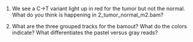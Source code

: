 1. We see a C→T variant light up in red for the tumor but not the normal. What do you think is happening in 2_tumor_normal_m2.bam?


2. What are the three grouped tracks for the bamout? What do the colors indicate? What differentiates the pastel versus gray reads?
